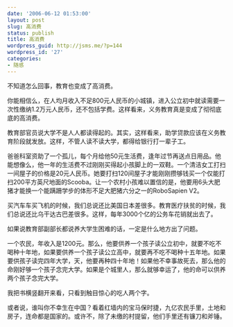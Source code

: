 ```yaml
---
date: '2006-06-12 01:53:00'
layout: post
slug: 高消费
status: publish
title: 高消费
wordpress_guid: http://jsms.me/?p=144
wordpress_id: '27'
categories:
- 随感
---
```


不知道怎么回事，教育也变成了高消费。


你能相信么，在人均月收入不足800元人民币的小城镇，进入公立初中就读需要一次性缴纳1.2万元人民币，还不包括学费。这样看来，义务教育真是变成了彻彻底底的高消费。


教育部官员说大学不是人人都读得起的。其实，这样看来，助学贷款应该在义务教育阶段就发放。这样，不管人读不读大学，都得给银行打一辈子工。


爸爸科室资助了一个孤儿，每个月给他50元生活费，逢年过节再送点日用品。他能想像么，他一年的生活费不过刚刚买得起小孩脚上的一双鞋。一个清洁女工打扫一间屋子的价格是20元人民币。她要打扫120间屋子才能刚刚攒够钱买一个仅能打扫200平方英尺地面的Scooba。让一个农村小孩难以置信的是，他要用6头大肥猪才能换一个能蹒跚学步的体形不足大肥猪六分之一的RoboSapien V2。


买汽车车买飞机的时候，我们总说还比美国日本差很多。教育医疗扶贫的时候，我们总说还比乌干达古巴差很多。这样，每年3000个亿的公务车花销就出去了。


如果说教育部副部长都说养大学生困难的话，一定是什么地方出了问题。


一个农民，年收入是1200元。那么，他要供养一个孩子读公立初中，就要不吃不喝种十年地，如果要供养一个孩子读公立高中，就要再不吃不喝种十五年地。如果要供孩子读完四年大学，天，他要再种四十年地！如果他不幸事故死去，那么他的命刚好够一个孩子念完大学。如果是个城里人，那么就够幸运了，他的命可以供养两个孩子念完大学。


我把书横竖翻开来看，只看到触目惊心的吃人两个字。


或者说，谁叫你不幸生在中国？看着红墙内的宝马保时捷，九亿农民手里，土地和房子，连命都是国家的。或许不，除了未缴的村提留，他们手里还有镰刀和斧锤。
